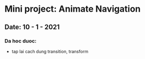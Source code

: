 # Mini project: Animate Navigation

## Date: 10 - 1 - 2021

### Da hoc duoc:
- tap lai cach dung transition, transform